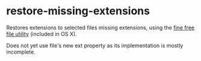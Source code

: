 # restore-missing-extensions
Restores extensions to selected files missing extensions, using the [fine free file utility](http://www.darwinsys.com/file) (included in OS X).

Does not yet use file's new ext property as its implementation is mostly incomplete.

